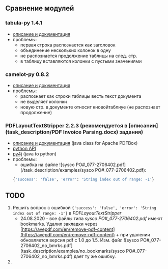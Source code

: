 ## Сравнение модулей
### tabula-py 1.4.1
* [oписание и документация](https://tabula-py.readthedocs.io/en/latest/)
* проблемы:
    * первая строка распознается как заголовок
    * объединение нескольких колонок в одну
    * не распознается продолжение таблицы на след. стр.
    * в таблицу вставляются колонки с пустыми значениями
### camelot-py 0.8.2
* [описание и документация](https://camelot-py.readthedocs.io/en/master/)
* проблемы:
    * распознает как строки таблицы весть текст документа
    * не выделяет колонки
    * новую стр. в документе относит кновойтаблиуе (не распознает продолжение)
### PDFLayoutTextStripper 2.2.3 (рекомендуется в [описании](task_description/PDF Invoice Parsing.docx) задания)
* [описание и документация](https://github.com/JonathanLink/PDFLayoutTextStripper) (java class for Apache PDFBox)
* [python API](https://github.com/thoqbk/PDFLayoutTextStripper)
* [py4j](https://www.py4j.org/py4j_java_gateway.html#examples) (java to python)
* проблемы:
    * ошибка на файле ![sysco PO#_077-2706402.pdf](/task_description/examples/sysco PO#_077-2706402.pdf): 
    ```python
    {'success': 'false', 'error': 'String index out of range: -1'}
    ```

## TODO
1. Решить вопрос с ошибкой ```{'success': 'false', 'error': 'String index out of range: -1'}``` в *PDFLayoutTextStripper*
    * 24.08.2020 - все файлы типа *sysco PO#_077-2706402.pdf* имеют bookmarks. Удалил закладки через [https://avepdf.com/en/remove-pdf-content](https://avepdf.com/en/remove-pdf-content) + при удалении обновляется версия pdf c 1.0 до 1.5. Изм. файл ![sysco PO#_077-2706402_no_bmrks.pdf](task_description/examples/no_bookmarks/sysco PO#_077-2706402_no_bmrks.pdf) дает ту же ошибку.
2. 